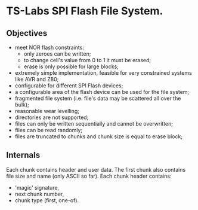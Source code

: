 # TS-Labs SPI Flash File System.

## Objectives

- meet NOR flash constraints:
  - only zeroes can be written;
  - to change cell's value from 0 to 1 it must be erased;
  - erase is only possible for large blocks;
- extremely simple implementation, feasible for very constrained systems like AVR and Z80;
- configurable for different SPI Flash devices;
- a configurable area of the flash device can be used for the file system;
- fragmented file system (i.e. file's data may be scattered all over the bulk);
- reasonable wear levelling;
- directories are not supported;
- files can only be written sequentially and cannot be overwritten;
- files can be read randomly;
- files are truncated to chunks and chunk size is equal to erase block;

## Internals

Each chunk contains header and user data.
The first chunk also contains file size and name (only ASCII so far).
Each chunk header contains:

- 'magic' signature,
- next chunk number,
- chunk type (first, one-of).
